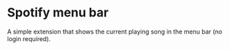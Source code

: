 # Spotify menu bar

A simple extension that shows the current playing song in the menu bar (no login required).